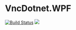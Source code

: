 # VncDotnet.WPF
[![Build Status](https://dev.azure.com/benediktradtke/VncDotnet/_apis/build/status/VncDotnet.VncDotnet.WPF%20CI?branchName=master)](https://dev.azure.com/benediktradtke/VncDotnet/_build)
![](https://tokei.rs/b1/github/VncDotnet/VncDotnet.WPF)
